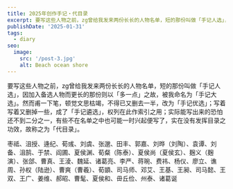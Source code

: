 ```yaml
---
title: 2025年创作手记・代目录
excerpt: 要写这些人物之前，zg曾给我发来两份长长的人物名单，短的那份叫做「手记人选」，因加入备选人物而更长的那份则以「多一点」之故，被我命名为「手记大选」。
publishDate: '2025-01-31'
tags:
  - diary
seo:
  image:
    src: '/post-3.jpg'
    alt: Beach ocean shore
---
```


要写这些人物之前，zg曾给我发来两份长长的人物名单，短的那份叫做「手记人选」，因加入备选人物而更长的那份则以「多一点」之故，被我命名为「手记大选」。然而甫一下笔，顿觉文思枯竭，不得已又删去一半，改为「手记优选」；写着写着又删掉一些，成了「手记遴选」，权列在此作索引之用；实际能写出来的恐怕还不到二分之一，有些不在名单之中也可能一时兴起便写了，实在没有发挥目录之功效，故称之为「代目录」。

枣祗、沮授、逄纪、荀彧、刘虞、张邈、田丰、郭嘉、刘晔（刘陶）、袁谭、刘备、沮鹄、于禁、阎圃、夏侯渊、荀粲（陈泰）、夏侯尚（夏侯玄）、麹义（麹演）、张郃、曹真、王淩、魏延、诸葛亮、李严、蒋琬、费祎、杨仪、廖立、谯周、孙权（陆逊）、曹爽（曹羲）、荀顗、司马师、邓艾、王基、王昶、司马懿、王双、王广、姜维、郝昭、曹髦、夏侯和、毌丘俭、州泰、诸葛诞
